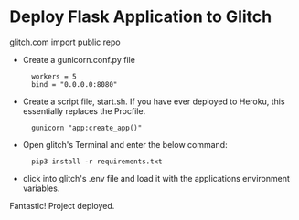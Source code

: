 # Deploy Flask Application to Glitch #

glitch.com
import public repo

- Create a gunicorn.conf.py file

        workers = 5
        bind = "0.0.0.0:8080"


- Create a script file, start.sh. If you have ever deployed to Heroku, this essentially replaces the Procfile.

        gunicorn "app:create_app()"

- Open glitch's Terminal and enter the below command:

        pip3 install -r requirements.txt

- click into glitch's .env file and load it with the applications environment variables.

Fantastic! Project deployed.
